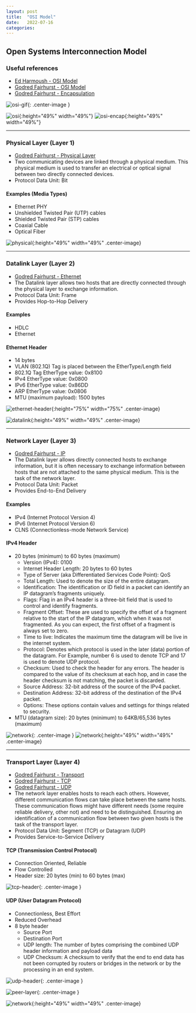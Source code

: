 ```yaml
---
layout: post
title:  "OSI Model"
date:   2022-07-16
categories:
---
```


## **Open Systems Interconnection Model**

### Useful references
* [Ed Harmoush - OSI Model](https://www.practicalnetworking.net/series/packet-traveling/osi-model/)<!---https://web.archive.org/web/20220715143928/https://www.practicalnetworking.net/series/packet-traveling/osi-model/-->
* [Godred Fairhurst - OSI Model](https://erg.abdn.ac.uk/users/gorry/course/intro-pages/osi.html)<!---https://web.archive.org/web/20210507061431/https://erg.abdn.ac.uk/users/gorry/course/intro-pages/osi.html-->
* [Godred Fairhurst - Encapsulation](https://erg.abdn.ac.uk/users/gorry/course/intro-pages/encapsulation.html)<!---https://web.archive.org/web/20220716030758/https://erg.abdn.ac.uk/users/gorry/course/intro-pages/encapsulation.html-->

![osi-gif](/assets/img/osi-model/packtrav-encap-decap.gif){: .center-image }

![osi](/assets/img/osi-model/osi.gif){:height="49%" width="49%"}
![osi-encap](/assets/img/osi-model/osi-encapsulation.gif){:height="49%" width="49%"}

--------------------------------------------------------------------------------------------------------------

### **Physical Layer (Layer 1)**
* [Godred Fairhurst - Physical Layer](https://erg.abdn.ac.uk/users/gorry/course/phy-pages/phy.html)<!---https://web.archive.org/web/20210428021349/https://erg.abdn.ac.uk/users/gorry/course/phy-pages/phy.html-->
* Two communicating devices are linked through a physical medium. This physical medium is used to transfer an electrical or optical signal between two directly connected devices.
* Protocol Data Unit: Bit

#### Examples (Media Types)
* Ethernet PHY
* Unshielded Twisted Pair (UTP) cables
* Shielded Twisted Pair (STP) cables
* Coaxial Cable
* Optical Fiber

![physical](/assets/img/osi-model/physical-layer.jpg){:height="49%" width="49%" .center-image}

--------------------------------------------------------------------------------------------------------------

### **Datalink Layer (Layer 2)**
* [Godred Fairhurst - Ethernet](https://erg.abdn.ac.uk/users/gorry/course/lan-pages/enet.html)
* The Datalink layer allows two hosts that are directly connected through the physical layer to exchange information.
* Protocol Data Unit: Frame
* Provides Hop-to-Hop Delivery

#### Examples
* HDLC
* Ethernet

#### Ethernet Header
* 14 bytes
* VLAN (802.1Q) Tag is placed between the EtherType/Length field
* 802.1Q Tag EtherType value: 0x8100
* IPv4 EtherType value: 0x0800
* IPv6 EtherType value: 0x86DD
* ARP EtherType value: 0x0806
* MTU (maximum payload): 1500 bytes

![ethernet-header](/assets/img/osi-model/ethernet-header.jpg){:height="75%" width="75%" .center-image}

![datalink](/assets/img/osi-model/datalink-layer.jpg){:height="49%" width="49%" .center-image}

--------------------------------------------------------------------------------------------------------------

### **Network Layer (Layer 3)**
* [Godred Fairhurst - IP](https://erg.abdn.ac.uk/users/gorry/course/inet-pages/ip.html)
* The Datalink layer allows directly connected hosts to exchange information, but it is often necessary to exchange information between hosts that are not attached to the same physical medium. This is the task of the network layer.
* Protocol Data Unit: Packet
* Provides End-to-End Delivery

#### Examples
* IPv4 (Internet Protocol Version 4)
* IPv6 (Internet Protocol Version 6)
* CLNS (Connectionless-mode Network Service)

#### IPv4 Header
* 20 bytes (minimum) to 60 bytes (maximum)
    * Version (IPv4): 0100
    * Internet Header Length: 20 bytes to 60 bytes
    * Type of Server (aka Differentiated Services Code Point): QoS
    * Total Length: Used to denote the size of the entire datagram.
    * Identification: The identification or ID field in a packet can identify an IP datagram’s fragments uniquely.
    * Flags: Flag in an IPv4 header is a three-bit field that is used to control and identify fragments.
    * Fragment Offset: These are used to specify the offset of a fragment relative to the start of the IP datagram, which when it was not fragmented. As you can expect, the first offset of a fragment is always set to zero.
    * Time to live: Indicates the maximum time the datagram will be live in the internet system.
    * Protocol: Denotes which protocol is used in the later (data) portion of the datagram. For Example, number 6 is used to denote TCP and 17 is used to denote UDP protocol.
    * Checksum: Used to check the header for any errors. The header is compared to the value of its checksum at each hop, and in case the header checksum is not matching, the packet is discarded.
    * Source Address: 32-bit address of the source of the IPv4 packet.
    * Destination Address: 32-bit address of the destination of the IPv4 packet.
    * Options: These options contain values and settings for things related to security.
* MTU (datagram size): 20 bytes (minimum) to 64KB/65,536 bytes (maximum)

![network](/assets/img/osi-model/ipv4-header.png){: .center-image }
![network](/assets/img/osi-model/network-layer.jpg){:height="49%" width="49%" .center-image}

--------------------------------------------------------------------------------------------------------------

### **Transport Layer (Layer 4)**
* [Godred Fairhurst - Transport](https://erg.abdn.ac.uk/users/gorry/course/inet-pages/transport.html)
* [Godred Fairhurst - TCP](https://erg.abdn.ac.uk/users/gorry/course/inet-pages/tcp.html)
* [Godred Fairhurst - UDP](https://erg.abdn.ac.uk/users/gorry/course/inet-pages/udp.html)
* The network layer enables hosts to reach each others. However, different communication flows can take place between the same hosts. These communication flows might have different needs (some require reliable delivery, other not) and need to be distinguished. Ensuring an identification of a communication flow between two given hosts is the task of the transport layer.
* Protocol Data Unit: Segment (TCP) or Datagram (UDP)
* Provides Service-to-Service Delivery

#### TCP (Transmission Control Protocol)
* Connection Oriented, Reliable
* Flow Controlled
* Header size: 20 bytes (min) to 60 bytes (max)

![tcp-header](/assets/img/osi-model/tcpheader.jpg){: .center-image }

#### UDP (User Datagram Protocol)
* Connectionless, Best Effort
* Reduced Overhead
* 8 byte header
    * Source Port
    * Destination Port
    * UDP length: The number of bytes comprising the combined UDP header information and payload data
    * UDP Checksum: A checksum to verify that the end to end data has not been corrupted by routers or bridges in the network or by the processing in an end system.

![udp-header](/assets/img/osi-model/udp-header.gif){: .center-image }

![peer-layer](/assets/img/osi-model/peer-layer.gif){: .center-image }

![network](/assets/img/osi-model/transport-layer.jpg){:height="49%" width="49%" .center-image}
